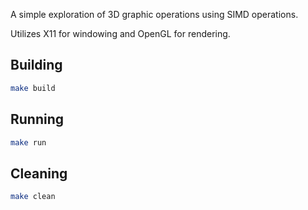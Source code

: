 A simple exploration of 3D graphic operations using SIMD operations.

Utilizes X11 for windowing and OpenGL for rendering.

## Building

```bash
make build
```

## Running

```bash
make run
```

## Cleaning

```bash
make clean
```
